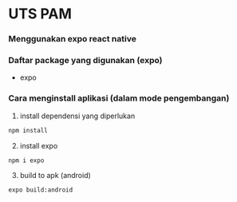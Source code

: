 # UTS PAM
### Menggunakan expo react native

### Daftar package yang digunakan (expo)
- expo 

### Cara menginstall aplikasi (dalam mode pengembangan)

1. install dependensi yang diperlukan
```sh 
npm install
```
2. install expo
```sh 
npm i expo
```
3. build to apk (android)
```sh 
expo build:android
```
